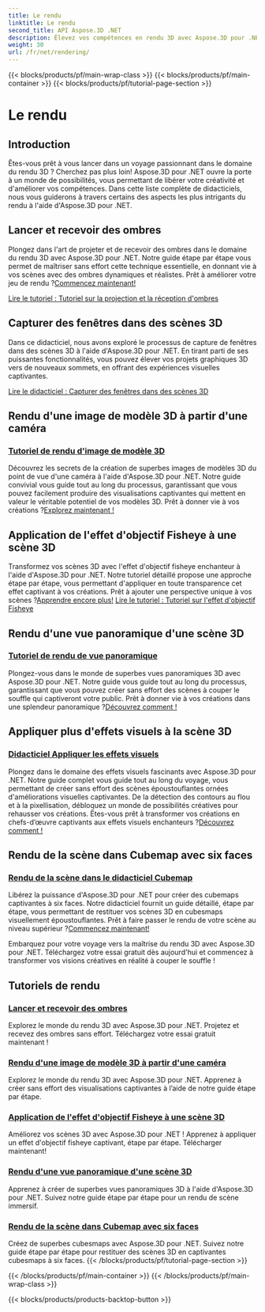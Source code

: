 ```yaml
---
title: Le rendu
linktitle: Le rendu
second_title: API Aspose.3D .NET
description: Élevez vos compétences en rendu 3D avec Aspose.3D pour .NET ! Projetez des ombres, créez des visualisations captivantes, appliquez des effets d'objectif fisheye, et bien plus encore.
weight: 30
url: /fr/net/rendering/
---
```


{{< blocks/products/pf/main-wrap-class >}}
{{< blocks/products/pf/main-container >}}
{{< blocks/products/pf/tutorial-page-section >}}

# Le rendu

## Introduction

Êtes-vous prêt à vous lancer dans un voyage passionnant dans le domaine du rendu 3D ? Cherchez pas plus loin! Aspose.3D pour .NET ouvre la porte à un monde de possibilités, vous permettant de libérer votre créativité et d'améliorer vos compétences. Dans cette liste complète de didacticiels, nous vous guiderons à travers certains des aspects les plus intrigants du rendu à l'aide d'Aspose.3D pour .NET.

## Lancer et recevoir des ombres
 Plongez dans l'art de projeter et de recevoir des ombres dans le domaine du rendu 3D avec Aspose.3D pour .NET. Notre guide étape par étape vous permet de maîtriser sans effort cette technique essentielle, en donnant vie à vos scènes avec des ombres dynamiques et réalistes. Prêt à améliorer votre jeu de rendu ?[Commencez maintenant!](./cast-receive-shadows/)

[Lire le tutoriel : Tutoriel sur la projection et la réception d'ombres](./cast-receive-shadows/)


## Capturer des fenêtres dans des scènes 3D
Dans ce didacticiel, nous avons exploré le processus de capture de fenêtres dans des scènes 3D à l'aide d'Aspose.3D pour .NET. En tirant parti de ses puissantes fonctionnalités, vous pouvez élever vos projets graphiques 3D vers de nouveaux sommets, en offrant des expériences visuelles captivantes.

[Lire le didacticiel : Capturer des fenêtres dans des scènes 3D](./capture-viewport/)


## Rendu d'une image de modèle 3D à partir d'une caméra
### [Tutoriel de rendu d'image de modèle 3D](./render-3d-model-image/)
 Découvrez les secrets de la création de superbes images de modèles 3D du point de vue d'une caméra à l'aide d'Aspose.3D pour .NET. Notre guide convivial vous guide tout au long du processus, garantissant que vous pouvez facilement produire des visualisations captivantes qui mettent en valeur le véritable potentiel de vos modèles 3D. Prêt à donner vie à vos créations ?[Explorez maintenant !](./render-3d-model-image/)

## Application de l'effet d'objectif Fisheye à une scène 3D
Transformez vos scènes 3D avec l'effet d'objectif fisheye enchanteur à l'aide d'Aspose.3D pour .NET. Notre tutoriel détaillé propose une approche étape par étape, vous permettant d'appliquer en toute transparence cet effet captivant à vos créations. Prêt à ajouter une perspective unique à vos scènes ?[Apprendre encore plus!](./fisheye-lens-effect-3d-scene/)
[Lire le tutoriel : Tutoriel sur l'effet d'objectif Fisheye](./fisheye-lens-effect-3d-scene/)

## Rendu d'une vue panoramique d'une scène 3D
### [Tutoriel de rendu de vue panoramique](./render-panorama-view/)
 Plongez-vous dans le monde de superbes vues panoramiques 3D avec Aspose.3D pour .NET. Notre guide vous guide tout au long du processus, garantissant que vous pouvez créer sans effort des scènes à couper le souffle qui captiveront votre public. Prêt à donner vie à vos créations dans une splendeur panoramique ?[Découvrez comment !](./render-panorama-view/)

## Appliquer plus d'effets visuels à la scène 3D
### [Didacticiel Appliquer les effets visuels](./apply-visual-effects/)
Plongez dans le domaine des effets visuels fascinants avec Aspose.3D pour .NET. Notre guide complet vous guide tout au long du voyage, vous permettant de créer sans effort des scènes époustouflantes ornées d'améliorations visuelles captivantes. De la détection des contours au flou et à la pixellisation, débloquez un monde de possibilités créatives pour rehausser vos créations. Êtes-vous prêt à transformer vos créations en chefs-d’œuvre captivants aux effets visuels enchanteurs ?[Découvrez comment !](./apply-visual-effects/)

## Rendu de la scène dans Cubemap avec six faces
### [Rendu de la scène dans le didacticiel Cubemap](./render-scene-cubemap/)
 Libérez la puissance d'Aspose.3D pour .NET pour créer des cubemaps captivantes à six faces. Notre didacticiel fournit un guide détaillé, étape par étape, vous permettant de restituer vos scènes 3D en cubesmaps visuellement époustouflantes. Prêt à faire passer le rendu de votre scène au niveau supérieur ?[Commencez maintenant!](./render-scene-cubemap/)

Embarquez pour votre voyage vers la maîtrise du rendu 3D avec Aspose.3D pour .NET. Téléchargez votre essai gratuit dès aujourd'hui et commencez à transformer vos visions créatives en réalité à couper le souffle !
## Tutoriels de rendu
### [Lancer et recevoir des ombres](./cast-receive-shadows/)
Explorez le monde du rendu 3D avec Aspose.3D pour .NET. Projetez et recevez des ombres sans effort. Téléchargez votre essai gratuit maintenant !
### [Rendu d'une image de modèle 3D à partir d'une caméra](./render-3d-model-image/)
Explorez le monde du rendu 3D avec Aspose.3D pour .NET. Apprenez à créer sans effort des visualisations captivantes à l’aide de notre guide étape par étape.
### [Application de l'effet d'objectif Fisheye à une scène 3D](./fisheye-lens-effect-3d-scene/)
Améliorez vos scènes 3D avec Aspose.3D pour .NET ! Apprenez à appliquer un effet d'objectif fisheye captivant, étape par étape. Télécharger maintenant!
### [Rendu d'une vue panoramique d'une scène 3D](./render-panorama-view/)
Apprenez à créer de superbes vues panoramiques 3D à l'aide d'Aspose.3D pour .NET. Suivez notre guide étape par étape pour un rendu de scène immersif.
### [Rendu de la scène dans Cubemap avec six faces](./render-scene-cubemap/)
Créez de superbes cubesmaps avec Aspose.3D pour .NET. Suivez notre guide étape par étape pour restituer des scènes 3D en captivantes cubesmaps à six faces.
{{< /blocks/products/pf/tutorial-page-section >}}

{{< /blocks/products/pf/main-container >}}
{{< /blocks/products/pf/main-wrap-class >}}

{{< blocks/products/products-backtop-button >}}
